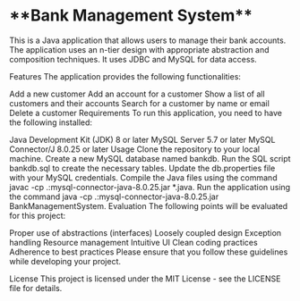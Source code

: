 
<h1>**Bank Management System**</h1>
This is a Java application that allows users to manage their bank accounts. The application uses an n-tier design with appropriate abstraction and composition techniques. It uses JDBC and MySQL for data access.

Features
The application provides the following functionalities:

Add a new customer
Add an account for a customer
Show a list of all customers and their accounts
Search for a customer by name or email
Delete a customer
Requirements
To run this application, you need to have the following installed:

Java Development Kit (JDK) 8 or later
MySQL Server 5.7 or later
MySQL Connector/J 8.0.25 or later
Usage
Clone the repository to your local machine.
Create a new MySQL database named bankdb.
Run the SQL script bankdb.sql to create the necessary tables.
Update the db.properties file with your MySQL credentials.
Compile the Java files using the command javac -cp .:mysql-connector-java-8.0.25.jar *.java.
Run the application using the command java -cp .:mysql-connector-java-8.0.25.jar BankManagementSystem.
Evaluation
The following points will be evaluated for this project:

Proper use of abstractions (interfaces)
Loosely coupled design
Exception handling
Resource management
Intuitive UI
Clean coding practices
Adherence to best practices
Please ensure that you follow these guidelines while developing your project.

License
This project is licensed under the MIT License - see the LICENSE file for details.
